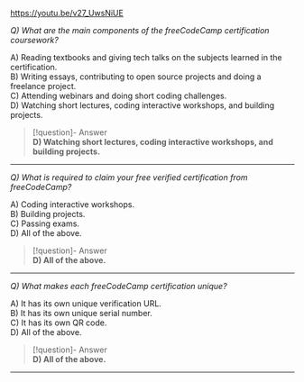 https://youtu.be/v27_UwsNiUE


*Q) What are the main components of the freeCodeCamp certification coursework?*

A) Reading textbooks and giving tech talks on the subjects learned in the certification.  
B) Writing essays, contributing to open source projects and doing a freelance project.  
C) Attending webinars and doing short coding challenges.  
D) Watching short lectures, coding interactive workshops, and building projects.  

> [!question]- Answer  
> **D) Watching short lectures, coding interactive workshops, and building projects.**  

---

*Q) What is required to claim your free verified certification from freeCodeCamp?*

A) Coding interactive workshops.  
B) Building projects.  
C) Passing exams.  
D) All of the above.  

> [!question]- Answer  
> **D) All of the above.**  

---

*Q) What makes each freeCodeCamp certification unique?*

A) It has its own unique verification URL.  
B) It has its own unique serial number.  
C) It has its own QR code.  
D) All of the above.  

> [!question]- Answer  
> **D) All of the above.**  

---